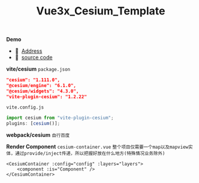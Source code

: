 <!--
 * @FilePath: \ququ-cli\template\web\vue3x_cesium_template\README.md
 * @Author: abc-0886kAX-code
 * @Date: 2023-11-16 15:34:41
 * @LastEditors: zhangxin
 * @LastEditTime: 2024-07-19 16:30:18
 * @Description:
-->
<h1 align="center">Vue3x_Cesium_Template</h1>

<br>

<strong>Demo</strong>

-   📍&nbsp;&nbsp;[Address](http://152.136.167.65:8083/#/)
-   📍&nbsp;&nbsp;[source code](https://github.com/abc-0886kAX-code/vue3x_cesium_template)
    <br>

<strong>vite/cesium</strong>
`package.json`

```json
"cesium": "1.111.0",
"@cesium/engine": "6.1.0",
"@cesium/widgets": "4.3.0",
"vite-plugin-cesium": "1.2.22"
```

`vite.config.js`

```javascript
import cesium from "vite-plugin-cesium";
plugins: [cesium()];
```

<strong>webpack/cesium</strong>
`自行百度`

<strong>Render Component</strong>
`cesium-container.vue`
`整个项目仅需要一个map以及mapview实体，通过provide/inject传递，所以把握好放在什么地方(特殊情况业务除外)`

```vue
<CesiumContainer :config="config" :layers="layers">
    <component :is="Component" />
</CesiumContainer>
```
